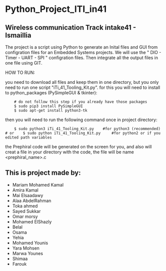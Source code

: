 # Python_Project_ITI_in41
## Wireless communication Track intake41 - Ismaillia


The project is a script using Python to generate an Inital files and GUI from configration files for an Embedded Systems projects. We will use the " DIO - Timer - UART - SPI " configration files. Then integrate all the output files in one file using GIT.


HOW TO RUN:

you need to download all files and keep them in one directory, but you only need to run one script "iTi_41_Tooling_Kit.py".
for this you will need to install to python_packages (PySimpleGUI & tkinter):
```
	# do not follow this step if you already have those packages
	$ sudo pip3 install PySimpleGUI
	$ sudo apt-get install python3-tk
```

then you will need to run the following command once in project directory:
```
	$ sudo python3 iTi_41_Tooling_Kit.py    #for python3 (recommended)
# or 	$ sudo python iTi_41_Tooling_Kit.py     #for python2 or if you edited path variables
```

the Prephiral code will be generated on the screen for you, and also will creat a file in your directory
with the code, the file will be name <prephiral_name>.c


This is project made by:
-------------------------

- Mariam Mohamed Kamal
- Amira Kamal
- Mai Elsaadawy
- Alaa AbdelRahman
- Toka ahmed
- Sayed Sukkar 
- Omar morsy
- Mohamed ElShazly
- Belal
- Osama
- Yehia
- Mohamed Younis
- Yara Mohsen
- Marwa Younes
- Shimaa
- Farouk

